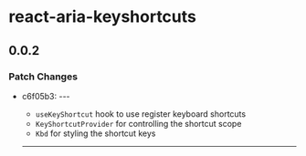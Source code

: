 # react-aria-keyshortcuts

## 0.0.2

### Patch Changes

- c6f05b3: ---

  - `useKeyShortcut` hook to use register keyboard shortcuts
  - `KeyShortcutProvider` for controlling the shortcut scope
  - `Kbd` for styling the shortcut keys

  ***
